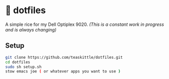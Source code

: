# :rice_ball: dotfiles

A simple rice for my Dell Optiplex 9020. _(This is a constant work in progress and is always changing)_

## Setup
```bash
git clone https://github.com/teaskittle/dotfiles.git
cd dotfiles
sudo sh setup.sh
stow emacs joe ( or whatever apps you want to use )
```
